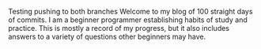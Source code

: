 Testing pushing to both branches Welcome to my blog of 100 straight days of commits. I am a beginner programmer establishing habits of study and practice. This is mostly a record of my progress, but it also includes answers to a variety of questions other beginners may have.
